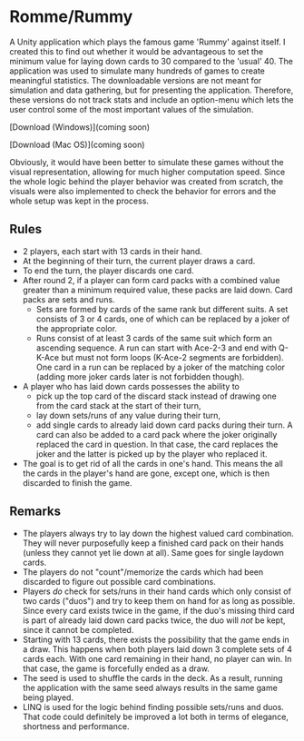 # Romme/Rummy
A Unity application which plays the famous game 'Rummy' against itself. I created this to find out whether it would be advantageous to set the minimum value for laying down cards to 30 compared to the 'usual' 40.
The application was used to simulate many hundreds of games to create meaningful statistics. The downloadable versions are not meant for simulation and data gathering, but for presenting the application. Therefore, these versions do not track stats and include an option-menu which lets the user control some of the most important values of the simulation.

[Download (Windows)](coming soon)

[Download (Mac OS)](coming soon)

Obviously, it would have been better to simulate these games without the visual representation, allowing for much higher computation speed. Since the whole logic behind the player behavior was created from scratch, the visuals were also implemented to check the behavior for errors and the whole setup was kept in the process.

## Rules
- 2 players, each start with 13 cards in their hand.
- At the beginning of their turn, the current player draws a card.
- To end the turn, the player discards one card.
- After round 2, if a player can form card packs with a combined value greater than a minimum required value, these packs are laid down. Card packs are sets and runs.
  - Sets are formed by cards of the same rank but different suits. A set consists of 3 or 4 cards, one of which can be replaced by a joker of the appropriate color.
  - Runs consist of at least 3 cards of the same suit which form an ascending sequence. A run can start with Ace-2-3 and end with Q-K-Ace but must not form loops (K-Ace-2 segments are forbidden). One card in a run can be replaced by a joker of the matching color (adding more joker cards later is not forbidden though).
- A player who has laid down cards possesses the ability to
  - pick up the top card of the discard stack instead of drawing one from the card stack at the start of their turn,
  - lay down sets/runs of any value during their turn,
  - add single cards to already laid down card packs during their turn. A card can also be added to a card pack where the joker originally replaced the card in question. In that case, the card replaces the joker and the latter is picked up by the player who replaced it.
- The goal is to get rid of all the cards in one's hand. This means the all the cards in the player's hand are gone, except one, which is then discarded to finish the game.

## Remarks
- The players always try to lay down the highest valued card combination. They will never purposefully keep a finished card pack on their hands (unless they cannot yet lie down at all). Same goes for single laydown cards.
- The players do not "count"/memorize the cards which had been discarded to figure out possible card combinations.
- Players *do* check for sets/runs in their hand cards which only consist of two cards ("duos") and try to keep them on hand for as long as possible. Since every card exists twice in the game, if the duo's missing third card is part of already laid down card packs twice, the duo will *not* be kept, since it cannot be completed.
- Starting with 13 cards, there exists the possibility that the game ends in a draw. This happens when both players laid down 3 complete sets of 4 cards each. With one card remaining in their hand, no player can win. In that case, the game is forcefully ended as a draw.
- The seed is used to shuffle the cards in the deck. As a result, running the application with the same seed always results in the same game being played.
- LINQ is used for the logic behind finding possible sets/runs and duos. That code could definitely be improved a lot both in terms of elegance, shortness and performance.
